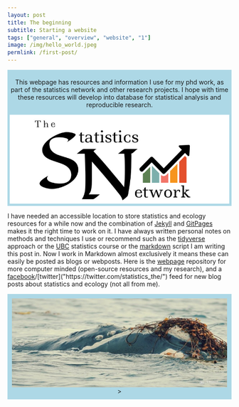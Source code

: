 ```yaml
---
layout: post
title: The beginning
subtitle: Starting a website
tags: ["general", "overview", "website", "1"]
image: /img/hello_world.jpeg
permlink: /first-post/
---
```


<div style="padding:5px; text-align:center; background-color:lightblue;">
  <div class="banner-content">
    <p>This webpage has resources and information I use for my phd work, as part of the statistics network and other research projects. I hope with time these resources will develop into database for statistical analysis and reproducible research.</p>
 <img src="/img/background-image.png" alt="An orginal statistic logo" align="center" width = "600" height = "200"/>
 </div>
</div>

I have needed an accessible location to store statistics and ecology resources for a while now and the combination of [Jekyll]("https://jekyllrb.com/") and [GitPages]("https://pages.github.com/") makes it the right time to work on it. I have always written personal notes on methods and techniques I use or recommend such as the [tidyverse]("https://www.tidyverse.org/learn/") approach or the [UBC]("https://stat545.com/") statistics course or the [markdown]("https://en.wikipedia.org/wiki/Markdown") script I am writing this post in. Now I work in Markdown almost exclusively it means these can easily be posted as blogs or webposts. Here is the [webpage]("https://www.ssnhub.com/") repository for more computer minded (open-source resources and my research), and a [facebook]("https://www.facebook.com/StatisticsNetwork/")/[twitter]("https://twitter.com/statistics_the/") feed for new blog posts about statistics and ecology (not all from me).

<div style="padding:10px; text-align:center; background-color:lightblue;">
<img src="/img/background-image.jpg" alt="An orginal statistic logo" align="center" width = "600" height = "200"/>>
</div>